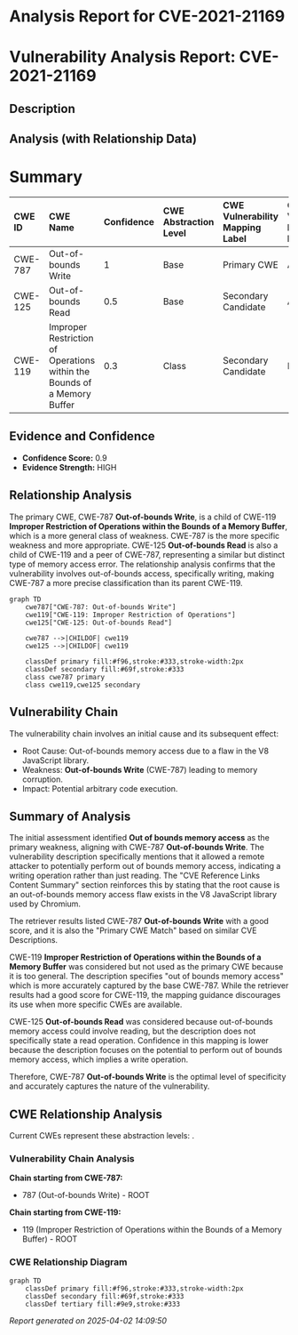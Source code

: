 # Analysis Report for CVE-2021-21169

# Vulnerability Analysis Report: CVE-2021-21169

## Description



## Analysis (with Relationship Data)

# Summary
| CWE ID  | CWE Name                                                                                        | Confidence | CWE Abstraction Level | CWE Vulnerability Mapping Label | CWE-Vulnerability Mapping Notes |
| :-------- | :---------------------------------------------------------------------------------------------- | :--------- | :---------------------- | :------------------------------ | :------------------------------ |
| CWE-787   | Out-of-bounds Write                                                                            | 1          | Base                    | Primary CWE                     | Allowed                       |
| CWE-125   | Out-of-bounds Read                                                                             | 0.5         | Base                    | Secondary Candidate             | Allowed                       |
| CWE-119   | Improper Restriction of Operations within the Bounds of a Memory Buffer                        | 0.3         | Class                   | Secondary Candidate             | Discouraged                     |

## Evidence and Confidence

*   **Confidence Score:** 0.9
*   **Evidence Strength:** HIGH

## Relationship Analysis
The primary CWE, CWE-787 **Out-of-bounds Write**, is a child of CWE-119 **Improper Restriction of Operations within the Bounds of a Memory Buffer**, which is a more general class of weakness. CWE-787 is the more specific weakness and more appropriate. CWE-125 **Out-of-bounds Read** is also a child of CWE-119 and a peer of CWE-787, representing a similar but distinct type of memory access error. The relationship analysis confirms that the vulnerability involves out-of-bounds access, specifically writing, making CWE-787 a more precise classification than its parent CWE-119.

```mermaid
graph TD
    cwe787["CWE-787: Out-of-bounds Write"]
    cwe119["CWE-119: Improper Restriction of Operations"]
    cwe125["CWE-125: Out-of-bounds Read"]

    cwe787 -->|CHILDOF| cwe119
    cwe125 -->|CHILDOF| cwe119

    classDef primary fill:#f96,stroke:#333,stroke-width:2px
    classDef secondary fill:#69f,stroke:#333
    class cwe787 primary
    class cwe119,cwe125 secondary
```

## Vulnerability Chain
The vulnerability chain involves an initial cause and its subsequent effect:
  - Root Cause: Out-of-bounds memory access due to a flaw in the V8 JavaScript library.
  - Weakness: **Out-of-bounds Write** (CWE-787) leading to memory corruption.
  - Impact: Potential arbitrary code execution.

## Summary of Analysis
The initial assessment identified **Out of bounds memory access** as the primary weakness, aligning with CWE-787 **Out-of-bounds Write**. The vulnerability description specifically mentions that it allowed a remote attacker to potentially perform out of bounds memory access, indicating a writing operation rather than just reading. The "CVE Reference Links Content Summary" section reinforces this by stating that the root cause is an out-of-bounds memory access flaw exists in the V8 JavaScript library used by Chromium.

The retriever results listed CWE-787 **Out-of-bounds Write** with a good score, and it is also the "Primary CWE Match" based on similar CVE Descriptions.

CWE-119 **Improper Restriction of Operations within the Bounds of a Memory Buffer** was considered but not used as the primary CWE because it is too general. The description specifies "out of bounds memory access" which is more accurately captured by the base CWE-787. While the retriever results had a good score for CWE-119, the mapping guidance discourages its use when more specific CWEs are available.

CWE-125 **Out-of-bounds Read** was considered because out-of-bounds memory access could involve reading, but the description does not specifically state a read operation. Confidence in this mapping is lower because the description focuses on the potential to perform out of bounds memory access, which implies a write operation.

Therefore, CWE-787 **Out-of-bounds Write** is the optimal level of specificity and accurately captures the nature of the vulnerability.


## CWE Relationship Analysis

Current CWEs represent these abstraction levels: .


### Vulnerability Chain Analysis

**Chain starting from CWE-787:**
- 787 (Out-of-bounds Write) - ROOT


**Chain starting from CWE-119:**
- 119 (Improper Restriction of Operations within the Bounds of a Memory Buffer) - ROOT



### CWE Relationship Diagram

```mermaid
graph TD
    classDef primary fill:#f96,stroke:#333,stroke-width:2px
    classDef secondary fill:#69f,stroke:#333
    classDef tertiary fill:#9e9,stroke:#333
```



*Report generated on 2025-04-02 14:09:50*
